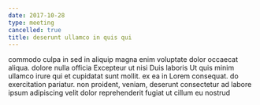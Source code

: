```yaml
---
date: 2017-10-28
type: meeting
cancelled: true
title: deserunt ullamco in quis qui
---
```

commodo culpa in sed in aliquip magna enim voluptate dolor occaecat aliqua. dolore nulla officia Excepteur ut nisi Duis laboris Ut quis minim ullamco irure qui et cupidatat sunt mollit. ex ea in Lorem consequat. do exercitation pariatur. non proident, veniam, deserunt consectetur ad labore ipsum adipiscing velit dolor reprehenderit fugiat ut cillum eu nostrud